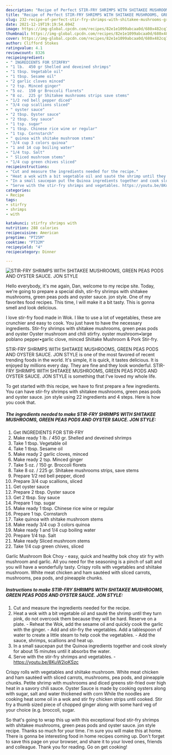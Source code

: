 ```yaml
---
description: "Recipe of Perfect STIR-FRY SHRIMPS WITH SHITAKEE MUSHROOMS, GREEN PEAS PODS AND OYSTER SAUCE. JON STYLE"
title: "Recipe of Perfect STIR-FRY SHRIMPS WITH SHITAKEE MUSHROOMS, GREEN PEAS PODS AND OYSTER SAUCE. JON STYLE"
slug: 232-recipe-of-perfect-stir-fry-shrimps-with-shitakee-mushrooms-green-peas-pods-and-oyster-sauce-jon-style
date: 2021-12-19T19:19:54.694Z
image: https://img-global.cpcdn.com/recipes/82e1e1099abcaa0d/680x482cq70/stir-fry-shrimps-with-shitakee-mushrooms-green-peas-pods-and-oyster-sauce-jon-style-recipe-main-photo.jpg
thumbnail: https://img-global.cpcdn.com/recipes/82e1e1099abcaa0d/680x482cq70/stir-fry-shrimps-with-shitakee-mushrooms-green-peas-pods-and-oyster-sauce-jon-style-recipe-main-photo.jpg
cover: https://img-global.cpcdn.com/recipes/82e1e1099abcaa0d/680x482cq70/stir-fry-shrimps-with-shitakee-mushrooms-green-peas-pods-and-oyster-sauce-jon-style-recipe-main-photo.jpg
author: Clifford Stokes
ratingvalue: 4.1
reviewcount: 8326
recipeingredient:
- " INGREDIENTS FOR STIRFRY"
- "1 lb.  450 gr Shelled and deveined shrimps"
- "1 tbsp. Vegetable oil"
- "1 tbsp. Sesame oil"
- "2 garlic cloves minced"
- "2 tsp. Minced ginger"
- "5 oz.  150 gr Broccoli florets"
- "8 oz.  225 gr Shitakee mushrooms strips save stems"
- "1/2 red bell pepper diced"
- "3/4 cup scallions sliced"
- " oyster sauce"
- "2 tbsp. Oyster sauce"
- "2 tbsp. Soy sauce"
- "1 tsp. sugar"
- "1 tbsp. Chinese rice wine or regular"
- "1 tsp. Cornstarch"
- " quinoa with shitake mushroom stems"
- "3/4 cup 3 colors quinoa"
- "1 and 14 cup boiling water"
- "1/4 tsp. Salt"
- " Sliced mushroom stems"
- "1/4 cup green chives sliced"
recipeinstructions:
- "Cut and measure the ingredients needed for the recipe."
- "Heat a wok with a bit vegetable oil and sauté the shrimp until they turn pink, do not overcook them because they will be hard. Reserve on a plate. Reheat the Wok, add the sesame oil and quickly cook the garlic with the ginger. Add and stir-fry the vegetables. Add a tablespoon of water to create a little steam to help cook the vegetables. Add the sauce, shrimps, scallions and heat up."
- "In a small saucepan put the Quinoa ingredients together and cook slowly for about 15 minutes until it absorbs the water."
- "Serve with the stir-fry shrimps and vegetables. https://youtu.be/8KuW2ioKSzc"
categories:
- Recipe
tags:
- stirfry
- shrimps
- with

katakunci: stirfry shrimps with 
nutrition: 288 calories
recipecuisine: American
preptime: "PT25M"
cooktime: "PT32M"
recipeyield: "4"
recipecategory: Dinner

---
```



![STIR-FRY SHRIMPS WITH SHITAKEE MUSHROOMS, GREEN PEAS PODS AND OYSTER SAUCE. JON STYLE](https://img-global.cpcdn.com/recipes/82e1e1099abcaa0d/680x482cq70/stir-fry-shrimps-with-shitakee-mushrooms-green-peas-pods-and-oyster-sauce-jon-style-recipe-main-photo.jpg)

Hello everybody, it's me again, Dan, welcome to my recipe site. Today, we're going to prepare a special dish, stir-fry shrimps with shitakee mushrooms, green peas pods and oyster sauce. jon style. One of my favorites food recipes. This time, I will make it a bit tasty. This is gonna smell and look delicious.

I love stir-fry food made in Wok. I like to use a lot of vegetables, these are crunchier and easy to cook. You just have to have the necessary ingredients. Stir-fry shrimps with shitakee mushrooms, green peas pods and oyster Oyster mushroom and chili stirfry. oyster mushroom•large poblano pepper•garlic clove, minced Shiitake Mushroom &amp; Pork Stir-fry.

STIR-FRY SHRIMPS WITH SHITAKEE MUSHROOMS, GREEN PEAS PODS AND OYSTER SAUCE. JON STYLE is one of the most favored of recent trending foods in the world. It's simple, it is quick, it tastes delicious. It is enjoyed by millions every day. They are fine and they look wonderful. STIR-FRY SHRIMPS WITH SHITAKEE MUSHROOMS, GREEN PEAS PODS AND OYSTER SAUCE. JON STYLE is something that I've loved my whole life.


To get started with this recipe, we have to first prepare a few ingredients. You can have stir-fry shrimps with shitakee mushrooms, green peas pods and oyster sauce. jon style using 22 ingredients and 4 steps. Here is how you cook that.

<!--inarticleads1-->

##### The ingredients needed to make STIR-FRY SHRIMPS WITH SHITAKEE MUSHROOMS, GREEN PEAS PODS AND OYSTER SAUCE. JON STYLE:

1. Get  INGREDIENTS FOR STIR-FRY
1. Make ready 1 lb. / 450 gr. Shelled and deveined shrimps
1. Take 1 tbsp. Vegetable oil
1. Take 1 tbsp. Sesame oil
1. Make ready 2 garlic cloves, minced
1. Make ready 2 tsp. Minced ginger
1. Take 5 oz. / 150 gr. Broccoli florets
1. Take 8 oz. / 225 gr. Shitakee mushrooms strips, save stems
1. Prepare 1/2 red bell pepper, diced
1. Prepare 3/4 cup scallions, sliced
1. Get  oyster sauce
1. Prepare 2 tbsp. Oyster sauce
1. Get 2 tbsp. Soy sauce
1. Prepare 1 tsp. sugar
1. Make ready 1 tbsp. Chinese rice wine or regular
1. Prepare 1 tsp. Cornstarch
1. Take  quinoa with shitake mushroom stems
1. Make ready 3/4 cup 3 colors quinoa
1. Make ready 1 and 1/4 cup boiling water
1. Prepare 1/4 tsp. Salt
1. Make ready  Sliced mushroom stems
1. Take 1/4 cup green chives, sliced


Garlic Mushroom Bok Choy - easy, quick and healthy bok choy stir fry with mushroom and garlic. All you need for the seasoning is a pinch of salt and you will have a wonderfully tasty. Crispy rolls with vegetables and shiitake mushroom. White meat chicken and ham sautéed with sliced carrots, mushrooms, pea pods, and pineapple chunks. 

<!--inarticleads2-->

##### Instructions to make STIR-FRY SHRIMPS WITH SHITAKEE MUSHROOMS, GREEN PEAS PODS AND OYSTER SAUCE. JON STYLE:

1. Cut and measure the ingredients needed for the recipe.
1. Heat a wok with a bit vegetable oil and sauté the shrimp until they turn pink, do not overcook them because they will be hard. Reserve on a plate. - Reheat the Wok, add the sesame oil and quickly cook the garlic with the ginger. - Add and stir-fry the vegetables. Add a tablespoon of water to create a little steam to help cook the vegetables. - Add the sauce, shrimps, scallions and heat up.
1. In a small saucepan put the Quinoa ingredients together and cook slowly for about 15 minutes until it absorbs the water.
1. Serve with the stir-fry shrimps and vegetables. - https://youtu.be/8KuW2ioKSzc


Crispy rolls with vegetables and shiitake mushroom. White meat chicken and ham sautéed with sliced carrots, mushrooms, pea pods, and pineapple chunks. Petite shrimp with mushrooms and diced greens stir-fried over high heat in a savory chili sauce. Oyster Sauce is made by cooking oysters along with sugar, salt and water thickened with corn While the noodles are cooking heat some oil in a wok and stir fry chicken strips until cooked. Stir fry a thumb sized piece of chopped ginger along with some hard veg of your choice (e.g. broccoli, sugar. 

So that's going to wrap this up with this exceptional food stir-fry shrimps with shitakee mushrooms, green peas pods and oyster sauce. jon style recipe. Thanks so much for your time. I'm sure you will make this at home. There is gonna be interesting food in home recipes coming up. Don't forget to save this page on your browser, and share it to your loved ones, friends and colleague. Thank you for reading. Go on get cooking!
